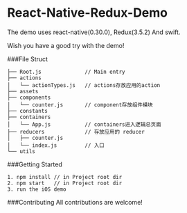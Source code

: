 # React-Native-Redux-Demo

The demo uses react-native(0.30.0), Redux(3.5.2) And swift.

Wish you have a good try with the demo!

###File Struct
```Swfit
├── Root.js              // Main entry
├── actions            
│   └── actionTypes.js   // actions存放应用的action
├── assets
├── components
│   └── counter.js       // component存放组件模块
├── constants
├── containers
│   └── App.js           // containers进入逻辑总页面
├── reducers             // 存放应用的 reducer
│   ├── counter.js 
│   └── index.js         // 入口
└── utils
```

###Getting Started
```Swfit
1. npm install // in Project root dir
2. npm start   // in Project root dir
3. run the iOS demo
```

###Contributing
All contributions are welcome!
